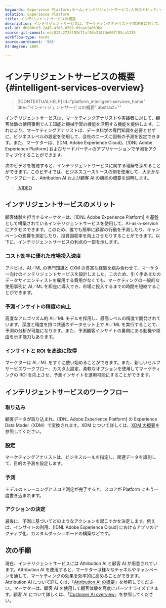 ```yaml
---
keywords: Experience Platform;ホーム;インテリジェントサービス;人気のトピック;インテリジェントサービス;インテリジェントサービス
solution: Experience Platform
title: インテリジェントサービスの概要
description: インテリジェントサービスは、マーケティングアナリストや実践者に対して、顧客体験の使用事例で人工知能と機械学習の機能を活用する機能を提供します。これにより、マーケティングアナリストは、データ科学の専門知識を必要とせずに、ビジネスレベルの設定を使用して、会社のニーズに固有の予測を設定できます。さらに、マーケターは、Adobe Experience Cloud、Adobe Experience Platform およびサードパーティアプリケーションで予測をアクティブ化できます。
exl-id: db080c83-2a45-4fd5-8502-d9cae2a063be
source-git-commit: edc812c2725f92d71af30a3107de067f85ca1235
workflow-type: tm+mt
source-wordcount: '505'
ht-degree: 100%

---
```


# インテリジェントサービスの概要 {#intelligent-services-overview}

>[!CONTEXTUALHELP]
>id="platform_intelligent-services_home"
>title="インテリジェントサービスの概要"
>abstract=""

インテリジェントサービスは、マーケティングアナリストや実践者に対して、顧客体験の使用事例で人工知能と機械学習の機能を活用する機能を提供します。これにより、マーケティングアナリストは、データ科学の専門知識を必要とせずに、ビジネスレベルの設定を使用して、会社のニーズに固有の予測を設定できます。また、マーケターは、[!DNL Adobe Experience Cloud]、[!DNL Adobe Experience Platform] およびサードパーティのアプリケーションで予測をアクティブ化することができます。

次のビデオを視聴すると、インテリジェントサービスに関する理解を深めることができます。このビデオでは、ビジネスユースケースの例を使用して、大まかなワークフローと、Attribution AI および顧客 AI の機能の概要を説明します。

>[!VIDEO](https://video.tv.adobe.com/v/32654?learn=on&quality=12)

## インテリジェントサービスのメリット

顧客体験を担当するマーケターは、[!DNL Adobe Experience Platform] を基盤として構築されているインテリジェントサービスを使用して、AI-as-a-service にアクセスできます。このため、誰でも簡単に顧客の行動を予測したり、キャンペーンの影響を測定したり、投資回収率を向上させたりすることができます。以下に、インテリジェントサービスの利点の一部を示します。

### コスト効率に優れた市場投入速度

アドビは、AI／ML の専門知識と CXM の豊富な経験を組み合わせて、マーケター向けのインテリジェントサービスを設計しました。このため、引く手あまたのデータサイエンティストを雇用する費用がなくても、マーケティングの一般的な使用事例に AI／ML を即座に導入でき、市場に投入するまでの時間を短縮することができます。

### 予測インサイトの精度の向上

高度なアルゴリズム的 AI／ML モデルを採用し、最高レベルの精度で開発されています。深度と精度を持つ共通のデータセット上で AI／ML を実行することで、予測の分析が可能になります。また、予測顧客インサイトの裏側にある動機や理由を示す能力もあります。

### インサイトと ROI を高速に取得

マーケターは AI／ML をすぐに使い始めることができます。また、新しいセルフサービスワークフロー、カスタム設定、柔軟なオプションを使用してマーケティングの ROI を向上させ、予測インサイトを運用可能にすることができます。

## インテリジェントサービスのワークフロー

### 取り込み

顧客データが取り込まれ、[!DNL Adobe Experience Platform] の Experience Data Model（XDM）で変換されます。XDM について詳しくは、[XDM の概要](../xdm/home.md)を参照してください。

### 設定

マーケティングアナリストは、ビジネスルールを指定し、関連データを識別して、目的の予測を設定します。

### 予測

モデルのトレーニングとスコア測定が完了すると、スコアが Platform にもう一度書き込まれます。

### アクションの決定

最後に、予測に基づいてどのようなアクションを起こすかを決定します。例えば、インサイトの利用、[!DNL Adobe Experience Cloud] におけるアプリのアクティブ化、カスタムダッシュボードの構築などです。

## 次の手順

現在、インテリジェントサービスには Attribution AI と顧客 AI が用意されています。Attribution AI を使用すると、マーケターは様々なチャネルやキャンペーンを通して、マーケティングの効果を効率的に高めることができます。Attribution AI について詳しくは、「[Attribution AI の概要](./attribution-ai/overview.md)」を参照してください。マーケターは、顧客 AI を使用して顧客体験を高度にパーソナライズできます。顧客 AI について詳しくは、「[Customer AI overview](./customer-ai/overview.md)」を参照してください。
